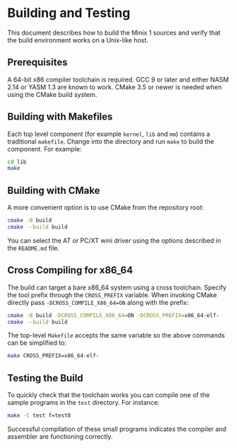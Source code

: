 # Building and Testing

This document describes how to build the Minix 1 sources and verify that the
build environment works on a Unix-like host.

## Prerequisites

A 64-bit x86 compiler toolchain is required.  GCC 9 or later and either NASM
2.14 or YASM 1.3 are known to work.  CMake 3.5 or newer is needed when using the
CMake build system.

## Building with Makefiles

Each top level component (for example `kernel`, `lib` and `mm`) contains a
traditional `makefile`.  Change into the directory and run `make` to build the
component.  For example:

```sh
cd lib
make
```

## Building with CMake

A more convenient option is to use CMake from the repository root:

```sh
cmake -B build
cmake --build build
```

You can select the AT or PC/XT wini driver using the options described in the
`README.md` file.

## Cross Compiling for x86_64

The build can target a bare x86\_64 system using a cross toolchain.  Specify the
tool prefix through the `CROSS_PREFIX` variable.  When invoking CMake directly
pass `-DCROSS_COMPILE_X86_64=ON` along with the prefix:

```sh
cmake -B build -DCROSS_COMPILE_X86_64=ON -DCROSS_PREFIX=x86_64-elf-
cmake --build build
```

The top-level `Makefile` accepts the same variable so the above commands can be
simplified to:

```sh
make CROSS_PREFIX=x86_64-elf-
```

## Testing the Build

To quickly check that the toolchain works you can compile one of the sample
programs in the `test` directory.  For instance:

```sh
make -C test f=test0
```

Successful compilation of these small programs indicates the compiler and
assembler are functioning correctly.
